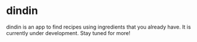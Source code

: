 dindin
===========

dindin is an app to find recipes using ingredients that you already have. It is currently under development. Stay tuned for more!
